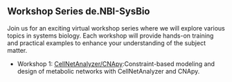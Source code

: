 ## Workshop Series de.NBI-SysBio
Join us for an exciting virtual workshop series where we will explore various topics in systems biology. Each workshop will provide hands-on training and practical examples to enhance your understanding of the subject matter. 

* Workshop 1: [CellNetAnalyzer/CNApy](./cna/):Constraint-based modeling and design of metabolic networks with CellNetAnalyzer and CNApy.
